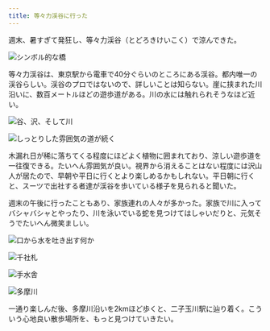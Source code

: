 ```yaml
---
title: 等々力渓谷に行った
---
```

週末、暑すぎて発狂し、等々力渓谷（とどろきけいこく）で涼んできた。

![](https://lh3.googleusercontent.com/Q39KveLWjBZCOkxezrG4CGb644vCuvpzvKmGdqdxzVEfWvukdmNnHIZ7UsVXAqGYE-BkQ5BLzlgHDdYqXVbWlTEytebcbd-fO3qVAtwj0GW-as3KlA__4Z7HtqQszEOkdFxmVWEoJvYk5G79Yu9opSM "シンボル的な橋")

等々力渓谷は、東京駅から電車で40分ぐらいのところにある渓谷。都内唯一の渓谷らしい。渓谷のプロではないので、詳しいことは知らない。崖に挟まれた川沿いに、数百メートルほどの遊歩道がある。川の水には触れられそうなほど近い。

![](https://lh4.googleusercontent.com/bxu979OzK8tYXU8DzI4N9J-YuHvK1Rma6u74qTkFw4Hhysu3c6euedW9f8nhyZ2RgnHL6Hg59oBUyNWw_UZE-yAnwdAVDrxhK60iMU47m6JoUA15XSJNOD2MnxZph7RDCdk8-V8D0VxqxApYnlyl5HM "谷、沢、そして川")

![](https://lh5.googleusercontent.com/T_SQuxiK0kAAjHrJaEomSem46AMjPql3lOTa52VajhjdwfnEtYh8iy_CUUCQeOgWVIunCE5UWFQVLYzWF8VKJ0EZZKo9aZcEkmcE1vgdEmhH2RY1lvsSkinQMsdLw0COgDedf8y5CK0H8_ykdBZpTUw "しっとりした雰囲気の道が続く")

木漏れ日が稀に落ちてくる程度にほどよく植物に囲まれており、涼しい遊歩道を一往復できる。たいへん雰囲気が良い。視界から消えることはない程度には沢山人が居たので、早朝や平日に行くとより楽しめるかもしれない。平日朝に行くと、スーツで出社する者達が渓谷を歩いている様子を見られると聞いた。

週末の午後に行ったこともあり、家族連れの人々が多かった。家族で川に入ってバシャバシャとやったり、川を泳いでいる蛇を見つけてはしゃいだりと、元気そうでたいへん微笑ましい。

![](https://lh5.googleusercontent.com/68rMBqu_rOs7nkonEAcGupWnOE6oOzNWQ5h32sx3PphPBG_88MPAvcqUl0xAjr7waOAnQ5mFsGBXGAwaTX9UEp5Rggbbia1w7gxeGFR-V6zl6cvGuC3hiFSlYxXqsGop6ewMnLyFuLGU6FzLldF1nJs "口から水を吐き出す何か")

![](https://lh6.googleusercontent.com/GHkQ8LmnNA1vRQk1oY9n2i8JSi7fb4K6K-_4eAEhwLiwhAtcybZBcKvWjS8t4REpBxhP_kDoDeNVNDr6BtlDL-mw5PAjkpaGkBRVydyrmt7nDwFx_vskvSeGn85zU9SmlIQnoXSlPONo6XKxSQnuNAQ "千社札")

![](https://lh6.googleusercontent.com/COf87-a_iJB9kKgY5z5NyaNp6Se1xQnte5F7I_n7hCCee_t0cS6wDc3PFL8_hcHMgtZLPHVIP5-QrywmSIfP3odFBArK3pg4PRhL06gx3WtojpgIfIl08tM97Y3P-UI7L2UpveqPC7XvRuyGSeD7gJk "手水舎")

![](https://lh3.googleusercontent.com/NdKARAj7Llsl98pXLrzAeI7VSH6objLvpZyVY9guC9XIDsdm_E_Q_6FW8AUx93iZwz_djg8TmEfKtbOHrVv92eDHp6JwTIX5ODyTd3ua_QLyaPUr-EaX7p9VDx0ZtX5xB09Aql5dVH-3xa5klcYr1nQ "多摩川")

一通り楽しんだ後、多摩川沿いを2kmほど歩くと、二子玉川駅に辿り着く。こういう心地良い散歩場所を、もっと見つけていきたい。
